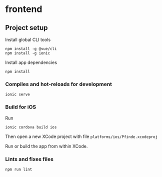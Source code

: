 # frontend

## Project setup

Install global CLI tools
```
npm install -g @vue/cli
npm install -g ionic
```

Install app dependencies
```
npm install
```

### Compiles and hot-reloads for development
```
ionic serve
```

### Build for iOS

Run
```
ionic cordova build ios
```

Then open a new XCode project with file `platforms/ios/Pfinde.xcodeproj`

Run or build the app from within XCode.

### Lints and fixes files
```
npm run lint
```

